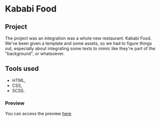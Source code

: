 # Kababi Food

## Project

The project was an integration was a whole new restaurant: Kababi Food. 
We've been given a template and some assets, so we had to figure things out, especially about integrating some texts to mimic like they're part of the "background", or whatsoever. 

## Tools used

* HTML,
* CSS,
* SCSS. 

### Preview

You can access the preview [here](https://justine-frigo.github.io/kababi-food/).

